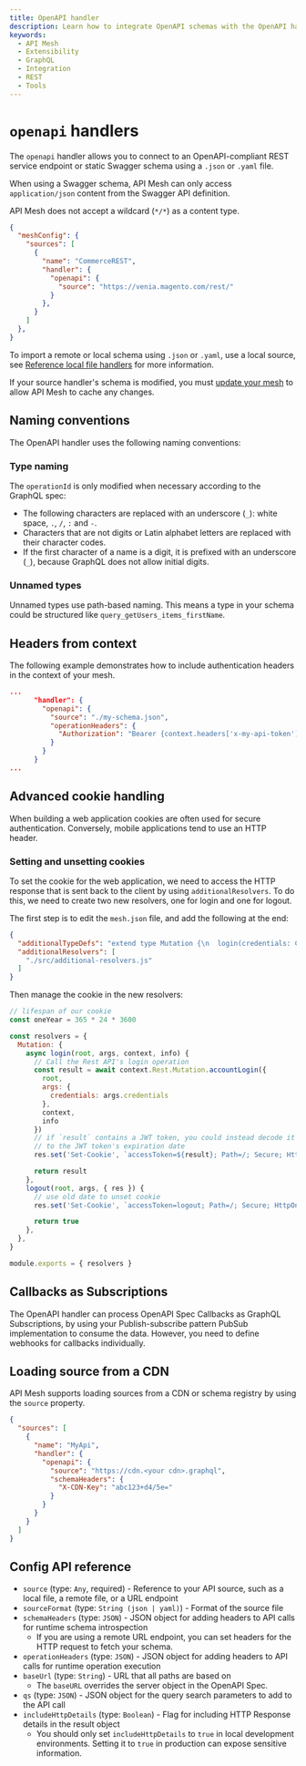 ```yaml
---
title: OpenAPI handler
description: Learn how to integrate OpenAPI schemas with the OpenAPI handler.
keywords:
  - API Mesh
  - Extensibility
  - GraphQL
  - Integration
  - REST
  - Tools
---
```


# `openapi` handlers

The `openapi` handler allows you to connect to an OpenAPI-compliant REST service endpoint or static Swagger schema using a `.json` or `.yaml` file.

<InlineAlert variant="info" slots="text"/>

When using a Swagger schema, API Mesh can only access `application/json` content from the Swagger API definition.

<InlineAlert variant="warning" slots="text"/>

API Mesh does not accept a wildcard (`*/*`) as a content type.

```json
{
  "meshConfig": {
    "sources": [
      {
        "name": "CommerceREST",
        "handler": {
          "openapi": {
            "source": "https://venia.magento.com/rest/"
          }
        },
      }
    ]
  },
}
```

To import a remote or local schema using `.json` or `.yaml`, use a local source, see [Reference local file handlers](./index.md#reference-local-files-in-handlers) for more information.

<InlineAlert variant="info" slots="text"/>

If your source handler's schema is modified, you must [update your mesh](../../basic/create-mesh.md#update-an-existing-mesh) to allow API Mesh to cache any changes.

## Naming conventions

The OpenAPI handler uses the following naming conventions:

### Type naming

The `operationId` is only modified when necessary according to the GraphQL spec:

  - The following characters are replaced with an underscore (`_`): white space, `.`, `/`, `:` and `-`.
  - Characters that are not digits or Latin alphabet letters are replaced with their character codes.
  - If the first character of a name is a digit, it is prefixed with an underscore (`_`), because GraphQL does not allow initial digits.

### Unnamed types

Unnamed types use path-based naming. This means a type in your schema could be structured like `query_getUsers_items_firstName`.

## Headers from context

The following example demonstrates how to include authentication headers in the context of your mesh.

```json
...
      "handler": {
        "openapi": {
          "source": "./my-schema.json",
          "operationHeaders": {
            "Authorization": "Bearer {context.headers['x-my-api-token']}"
          }
        }
      }
...
```

## Advanced cookie handling

When building a web application cookies are often used for secure authentication. Conversely, mobile applications tend to use an HTTP header.

### Setting and unsetting cookies

To set the cookie for the web application, we need to access the HTTP response that is sent back to the client by using `additionalResolvers`. To do this, we need to create two new resolvers, one for login and one for logout.

The first step is to edit the `mesh.json` file, and add the following at the end:

```json
{
  "additionalTypeDefs": "extend type Mutation {\n  login(credentials: Credentials!): String\n  logout: Boolean\n}\n",
  "additionalResolvers": [
    "./src/additional-resolvers.js"
  ]
}
```

Then manage the cookie in the new resolvers:

```js
// lifespan of our cookie
const oneYear = 365 * 24 * 3600

const resolvers = {
  Mutation: {
    async login(root, args, context, info) {
      // Call the Rest API's login operation
      const result = await context.Rest.Mutation.accountLogin({
        root,
        args: {
          credentials: args.credentials
        },
        context,
        info
      })
      // if `result` contains a JWT token, you could instead decode it and set `Expires`
      // to the JWT token's expiration date
      res.set('Set-Cookie', `accessToken=${result}; Path=/; Secure; HttpOnly; Max-Age=${oneYear};`)

      return result
    },
    logout(root, args, { res }) {
      // use old date to unset cookie
      res.set('Set-Cookie', `accessToken=logout; Path=/; Secure; HttpOnly; Expires=Thu, 1 Jan 1970 00:00:00 GMT;`)

      return true
    },
  },
}

module.exports = { resolvers }
```

## Callbacks as Subscriptions

The OpenAPI handler can process OpenAPI Spec Callbacks as GraphQL Subscriptions, by using your Publish-subscribe pattern PubSub implementation to consume the data. However, you need to define webhooks for callbacks individually.

## Loading source from a CDN

API Mesh supports loading sources from a CDN or schema registry by using the `source` property.

```json
{
  "sources": [
    {
      "name": "MyApi",
      "handler": {
        "openapi": {
          "source": "https://cdn.<your cdn>.graphql",
          "schemaHeaders": {
            "X-CDN-Key": "abc123+d4/5e="
          }
        }
      }
    }
  ]
}
```

## Config API reference

-  `source` (type: `Any`, required) - Reference to your API source, such as a local file, a remote file, or a URL endpoint
-  `sourceFormat` (type: `String (json | yaml)`) - Format of the source file
-  `schemaHeaders` (type: `JSON`) - JSON object for adding headers to API calls for runtime schema introspection
   -  If you are using a remote URL endpoint, you can set headers for the HTTP request to fetch your schema.
-  `operationHeaders` (type: `JSON`) - JSON object for adding headers to API calls for runtime operation execution
-  `baseUrl` (type: `String`) - URL that all paths are based on
   -  The `baseURL` overrides the server object in the OpenAPI Spec.
-  `qs` (type: `JSON`) - JSON object for the query search parameters to add to the API call
-  `includeHttpDetails` (type: `Boolean`) - Flag for including HTTP Response details in the result object
   -  You should only set `includeHttpDetails` to `true` in local development environments. Setting it to `true` in production can expose sensitive information.
